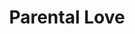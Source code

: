 ---
pid: CH796
title: Parental Love
location_transcription: North Philly
zipcode: '19380'
outside_phl: 'West Chester PA '
neighborhood: 
age: '23'
age_range: 20-29
instagram: 
image_file_name: CH_796.jpg
proposal_transcription: Two parents and a child (non-gender specific).
topic: Family,Figure
topic_summary: 0, 0
type: Sculpture Statue
keywords_other: 
credit: Mia Peters
image_labels: 
twitter: 
facebook: 
permalink: "/monuments/ch796/"
layout: item-page
---